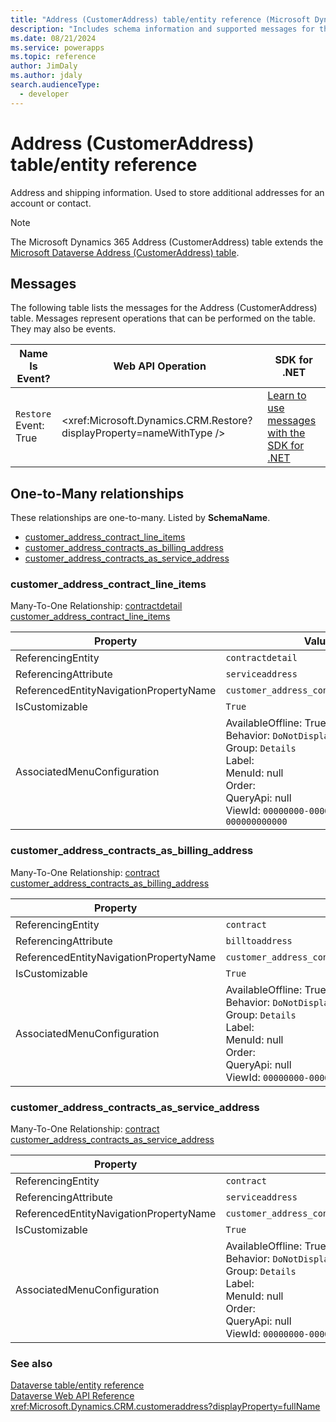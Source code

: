```yaml
---
title: "Address (CustomerAddress) table/entity reference (Microsoft Dynamics 365)"
description: "Includes schema information and supported messages for the Address (CustomerAddress) table/entity with Microsoft Dynamics 365."
ms.date: 08/21/2024
ms.service: powerapps
ms.topic: reference
author: JimDaly
ms.author: jdaly
search.audienceType: 
  - developer
---
```


# Address (CustomerAddress) table/entity reference

Address and shipping information. Used to store additional addresses for an account or contact.

> [!NOTE]
> The Microsoft Dynamics 365 Address (CustomerAddress) table extends the [Microsoft Dataverse Address (CustomerAddress) table](/power-apps/developer/data-platform/reference/entities/customeraddress).


## Messages

The following table lists the messages for the Address (CustomerAddress) table.
Messages represent operations that can be performed on the table. They may also be events.

| Name <br />Is Event? |Web API Operation |SDK for .NET |
| ---- | ----- |----- |
| `Restore`<br />Event: True |<xref:Microsoft.Dynamics.CRM.Restore?displayProperty=nameWithType /> |[Learn to use messages with the SDK for .NET](/power-apps/developer/data-platform/org-service/use-messages)|



## One-to-Many relationships

These relationships are one-to-many. Listed by **SchemaName**.

- [customer_address_contract_line_items](#BKMK_customer_address_contract_line_items)
- [customer_address_contracts_as_billing_address](#BKMK_customer_address_contracts_as_billing_address)
- [customer_address_contracts_as_service_address](#BKMK_customer_address_contracts_as_service_address)

### <a name="BKMK_customer_address_contract_line_items"></a> customer_address_contract_line_items

Many-To-One Relationship: [contractdetail customer_address_contract_line_items](contractdetail.md#BKMK_customer_address_contract_line_items)

|Property|Value|
|---|---|
|ReferencingEntity|`contractdetail`|
|ReferencingAttribute|`serviceaddress`|
|ReferencedEntityNavigationPropertyName|`customer_address_contract_line_items`|
|IsCustomizable|`True`|
|AssociatedMenuConfiguration|AvailableOffline: True<br />Behavior: `DoNotDisplay`<br />Group: `Details`<br />Label: <br />MenuId: null<br />Order: <br />QueryApi: null<br />ViewId: `00000000-0000-0000-0000-000000000000`|

### <a name="BKMK_customer_address_contracts_as_billing_address"></a> customer_address_contracts_as_billing_address

Many-To-One Relationship: [contract customer_address_contracts_as_billing_address](contract.md#BKMK_customer_address_contracts_as_billing_address)

|Property|Value|
|---|---|
|ReferencingEntity|`contract`|
|ReferencingAttribute|`billtoaddress`|
|ReferencedEntityNavigationPropertyName|`customer_address_contracts_as_billing_address`|
|IsCustomizable|`True`|
|AssociatedMenuConfiguration|AvailableOffline: True<br />Behavior: `DoNotDisplay`<br />Group: `Details`<br />Label: <br />MenuId: null<br />Order: <br />QueryApi: null<br />ViewId: `00000000-0000-0000-0000-000000000000`|

### <a name="BKMK_customer_address_contracts_as_service_address"></a> customer_address_contracts_as_service_address

Many-To-One Relationship: [contract customer_address_contracts_as_service_address](contract.md#BKMK_customer_address_contracts_as_service_address)

|Property|Value|
|---|---|
|ReferencingEntity|`contract`|
|ReferencingAttribute|`serviceaddress`|
|ReferencedEntityNavigationPropertyName|`customer_address_contracts_as_service_address`|
|IsCustomizable|`True`|
|AssociatedMenuConfiguration|AvailableOffline: True<br />Behavior: `DoNotDisplay`<br />Group: `Details`<br />Label: <br />MenuId: null<br />Order: <br />QueryApi: null<br />ViewId: `00000000-0000-0000-0000-000000000000`|



### See also

[Dataverse table/entity reference](../about-entity-reference.md)  
[Dataverse Web API Reference](/power-apps/developer/data-platform/webapi/reference/about)   
<xref:Microsoft.Dynamics.CRM.customeraddress?displayProperty=fullName>

